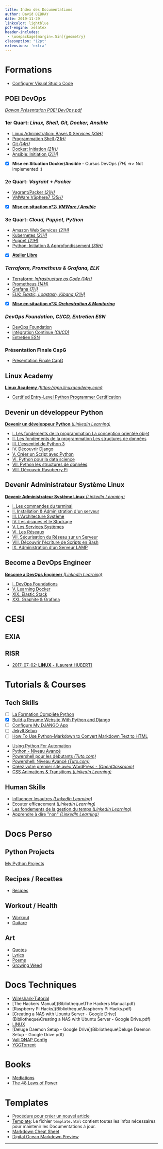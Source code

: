 ```yaml
---
title: Index des Documentations
author: David DEBRAY
date: 2019-11-29
linkcolor: lightblue
pdf-engine: xelatex
header-includes:
 - \usepackage[margin=.5in]{geometry}
classoption: "12pt"
extensions: 'extra'
---
```

<link rel="icon" href="favicon.png" type="image/png" />
<meta name="viewport" content="width=device-width, initial-scale=1.0"> 

# Formations
- [Configurer Visual Studio Code](ConfigurerVisualStudioCode.html)

## POEI DevOps

*[Dawan Présentation POEI DevOps.pdf](2021-06-07-POEI-Linux/Dawan_Présentation_POEI_DevOps.pdf)*


### 1er Quart: *Linux, Shell, Git, Docker, Ansible*

- [Linux Administration: Bases & Services *(35H)*](2021-06-07-POEI-Linux.html)
- [Programmation Shell *(21H)*](2021-06-14-POEI-Script-Shell.html)
- [Git *(14H)*](2021-06-17-POEI-Git.html)
- [Docker: Initiation *(21H)*](2021-06-21-POEI-Docker.html)
- [Ansible: Initiation *(21H)*](2021-06-24-POEI-Ansible.html)

- [x] **Mise en Situation Docker/Ansible** - Cursus DevOps *(7H)* =>> Not implemented :(


### 2e Quart: *Vagrant + Packer*

- [Vagrant/Packer *(21H)*](2021-06-30-POEI-Vagrant_Packer.html)
- [VMWare VSphere7 *(35H)*](2021-07-05-POEI-VMWare-VSphere7.html)

- [X] [**Mise en situation n°2: *VMWare / Ansible***](2021-07-08-POEI-MES-2.html)


### 3e Quart: *Cloud, Puppet, Python*

- [Amazon Web Services *(21H)*](2021-07-12-POEI-AWS.html)
- [Kubernetes *(21H)*](2021-07-16-POEI-Kubernetes.html)
- [Puppet *(21H)*](2021-07-21-POEI-Puppet.html)
- [Python: Initiation & Approfondissement *(35H)*](2021-07-26-POEI-Python.html)

- [X] [**Atelier Libre**](2021-08-02-POEI-ProjetCapG.html)


### *Terraform, Prometheus & Grafana, ELK*

- [ Terraform: *Infrastructure as Code* *(14H)* ](2021-08-09-POEI-Terraform.html)
- [ Prometheus *(14H)* ](2021-08-11-POEI-Prometheus.html)
- [ Grafana *(7H)* ](2021-08-13-POEI-Grafana.html)
- [ ELK: *Elastic, Logstash, Kibana* *(21H)* ](2021-08-16-POEI-ELK.html)

- [X] [**Mise en situation n°3: *Orchestration & Monitoring***](2021-08-19-POEI-MES3.html)


### *DevOps Foundation, CI/CD, Entretien ESN*

- [ DevOps Foundation ]()
- [ Intégration Continue *(CI/CD)* ]()
- [ Entretien ESN ]()



### Présentation Finale CapG
- [Présentation Finale CapG](2021-08-02-POEI-ProjetCapG.html)


## **Linux Academy** 

[**Linux Academy** *(https://app.linuxacademy.com)* ](https://app.linuxacademy.com/)


- [Certified Entry-Level Python Programmer Certification](Certified_Entry-Level_Python_Programmer_Certification.html)


## **Devenir un développeur Python**

[**Devenir un développeur Python** *(LinkedIn Learning)*](https://www.linkedin.com/learning/paths/devenir-un-developpeur-python?u=82613770)

  + [I. Les fondements de la programmation  La conception orientée objet](NotImplemented.html)
  + [II. Les fondements de la programmation  Les structures de données](NotImplemented.html)
  + [III. L'essentiel de Python 3](III.EssentielDePython.html)
  + [IV. Découvrir Django](IV.DécouvrirDJANGO.html)
  + [V. Créer un Script avec Python](V.CréerUnScriptAvecPytho.html)
  + [VI. Python pour la data science](VI.PythonPourLaDataScience.html)
  + [VII. Python les structures de données](VII.PythonLesStructuresDeDonnées.html)
  + [VIII. Découvrir Raspberry Pi](VIII.DécouvrirRaspberryPi.html)

## **Devenir Administrateur Système Linux**

[**Devenir Administrateur Système Linux** *(LinkedIn Learning)*](https://www.linkedin.com/learning/paths/devenir-administrateur-administratrice-systeme-linux)

  + [I. Les commandes du terminal](DevenirAdministrateurSystèmeLinux1.html)
  + [II. Installation & Administration d'un serveur](DevenirAdministrateurSystèmeLinux2.html)
  + [III. L'Architecture Système](DevenirAdministrateurSystèmeLinux3.html)
  + [IV. Les disques et le Stockage](DevenirAdministrateurSystèmeLinux4.html)
  + [V. Les Services Systèmes](DevenirAdministrateurSystèmeLinux5.html)
  + [VI. Les Réseaux](DevenirAdministrateurSystèmeLinux6.html)
  + [VII. Sécurisation du Réseau sur un Serveur](DevenirAdministrateurSystèmeLinux7.html)
  + [VIII. Découvrir l'écriture de Scripts en Bash](DevenirAdministrateurSystèmeLinux8.html)
  + [IX. Administration d'un Serveur LAMP](DevenirAdministrateurSystèmeLinux_9.html)


## **Become a DevOps Engineer** 
[**Become a DevOps Engineer** *(LinkedIn Learning)*](https://www.linkedin.com/learning/paths/become-a-devops-engineer?=82613770)

  + [I. DevOps Foundations](DevOpsFoundations.html)
  + [V. Learning Docker](LearningDocker.html)
  + [XIX. Elastic Stack](ElasticStack.html)
  + [XXI. Graphite & Grafana](GraphiteGrafana.html)

# CESI

## EXIA

## RISR
- [2017-07-02: **LINUX** - (Laurent HUBERT)](2018-07-02-Linux-LaurentHUBERT.html)



# Tutorials & Courses 

## Tech Skills

- [ ] [La Formation Complète Python](LaFormationCompletePython.html)
- [x] [Build a Resume Website With Python and Django](Build_a_Resume_Website_With_Python_and_Django.html)
- [ ] [Configure My DJANGO App](Configure_My_DJANGO_App.html)
- [ ] [Jekyll Setup](Jekyll_Setup.html)
- [ ] [How To Use Python-Markdown to Convert Markdown Text to HTML](Convert_Markdown_to_HTML.html)
- [Using Python For Automation](UsingPythonForAutomation.html)
- [Python - Niveau Avancé](Python_Niveau_Avancé.html)
- [Powershell pour les débutants *(Tuto.com)*]()
- [Powershell: Niveau Avancé *(Tuto.com)*]()
- [Créez votre premier site avec WordPress - *(OpenClassroom)*]()
- [CSS Animations & Transitions *(LinkedIn Learning)*]()

## Human Skills

- [Influencer lesautres *(LinkedIn Learning)*]()
- [Ecouter efficacement *(LinkedIn Learning)*]()
- [Les fondements de la gestion du temps *(LinkedIn Learning)*]()
- [Apprendre à dire "non" *(LinkedIn Learning)*]() 

# Docs Perso

## Python Projects
[My Python Projects](2021-07-13-My-Python-Projects.html)

## Recipes / Recettes
- [Recipes](Recipes.html)

## Workout / Health
- [Workout](MyWORKOUT.html)
- [Guitare](Guitare.html)

## Art
- [Quotes](Quotes.html)
- [Lyrics](Lyrics.html)
- [Poems](Poems.html)
- [Growing Weed](Growing_Weed.html)



# Docs Techniques

- [Wireshark-Tutorial](Bibliotheque\Wireshark-Tutorial.pdf)
- [The Hackers Manual](Bibliotheque\The Hackers Manual.pdf)
- [Raspberry Pi Hacks](Bibliotheque\Raspberry Pi Hacks.pdf)
- [Creating a NAS with Ubuntu Server - Google Drive](Bibliotheque\Creating a NAS with Ubuntu Server - Google Drive.pdf)
- [LINUX](LINUX.html)
- [Deluge Daemon Setup - Google Drive](Bibliotheque\Deluge Daemon Setup - Google Drive.pdf)
- [Vali QNAP Config](Vali_QNAP_Config.html)
- [YGGTorrent](YGGTorrent.html)

# Books

- [Mediations](Meditations.html)
- [The 48 Laws of Power](The_48_Laws_of_Power.html)

# Templates

- [Procédure pour créer un nouvel article](Creer_un_nouvel_article.html)
- [Template](template.html): Le fichier ``template.html`` contient toutes les infos nécessaires pour maintenir les Documentations à jour.
- [Markdown Cheat Sheet](CheatSheet.html)
- [Digital Ocean Markdown Preview](DigitalOcean.html)

---
